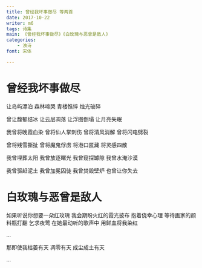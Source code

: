 ```yaml
---
title: 曾经我坏事做尽 等两首
date: 2017-10-22
writer: m6
tags: 诗集
main: 《曾经我坏事做尽》《白玫瑰与恶曾是敌人》
categories:
    - 浊诗
font: 宋体

---
```


# 曾经我坏事做尽

让岛屿漂泊
森林啼哭
青楼憔悴
烛光破碎

曾让馥郁结冰
让云层凋落
让浮图倒塌
让月亮失眠

我曾将晚霞血染
曾将仙人掌刺伤
曾将清风消解
曾将闪电劈裂

曾将残雪撕扯
曾将魔鬼俘虏
将港口匿藏
将灵感四散

我曾埋葬太阳
我曾放逐曙光
我曾窥探罅隙
我曾水淹沙漠

我曾驱赶泥土
我曾加冕囚徒
我曾焚毁壁炉
也曾让你失去

# 白玫瑰与恶曾是敌人

如果听说你想要一朵红玫瑰
我会期盼火红的霞光披布
抱着侥幸心理
等待画家的颜料瓶打翻
乞求夜莺
在她最动听的歌声中
用鲜血将我染红

...

那即使我枯萎有天
凋零有天
成尘成土有天

...
